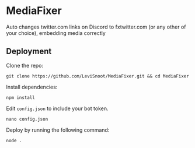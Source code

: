 # MediaFixer

Auto changes twitter.com links on Discord to fxtwitter.com (or any other of your choice), embedding media correctly

## Deployment

Clone the repo:

	git clone https://github.com/LeviSnoot/MediaFixer.git && cd MediaFixer

Install dependencies:

	npm install 

Edit  `config.json` to include your bot token.

	nano config.json


Deploy by running the following command:

	node .
